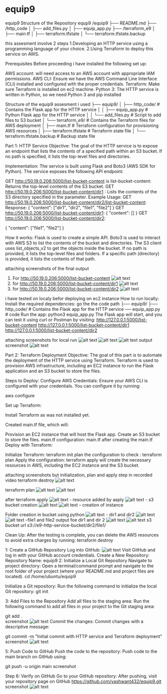 # equip9
equip9
 Structure of the Repository equp9
/equip9
  ├── README.md
  ├── /http_code
  │   ├── add_files.py
  │   ├── equip_app.py
  ├── /terraform_e9
  │   ├── main.tf
  │   ├── terraform.tfstate
  │   └── terraform.tfstate.backup
  
  
this assesment involve 2 steps 
1.Developing an HTTP service using a programming language of your choice.
2.Using Terraform to deploy this service on AWS.

Prerequisites
Before proceeding i have installed the following set up:

AWS account: will need access to an AWS account with appropriate IAM permissions.
AWS CLI: Ensure we have the AWS Command Line Interface (CLI) installed and configured with the proper credentials.
Terraform: Make sure Terraform is installed on ec2 machine.
Python 3: The HTTP service is written in Python, so we need Python 3 and pip installed

Structure of the equip9 assesment i used 
├── equip9/
│   ├── http_code/                # Contains the Flask app for the HTTP service
│   │   ├── equip_app.py          # Python Flask app for the HTTP service
│   │   └── add_files.py          # Script to add files to S3 bucket
│   └── terraform_e9/             # Contains the Terraform files for AWS deployment
│       ├── main.tf               # Terraform configuration for provisioning AWS resources
│       ├── terraform.tfstate     # Terraform state file
│       └── terraform.tfstate.backup  # Backup state file

Part 1: HTTP Service
Objective:
The goal of the HTTP service is to expose an endpoint that lists the contents of a specified path within an S3 bucket. If no path is specified, it lists the top-level files and directories.

Implementation:
The service is built using Flask and Boto3 (AWS SDK for Python). The service exposes the following API endpoint:

GET http://50.19.0.206:5000/list-bucket-content is list-bucket-content: Returns the top-level contents of the S3 bucket.
GET http://50.19.0.206:5000/list-bucket-content/dir1 : Lists the contents of the S3 directory specified in the <path> parameter.
Example Usage:
GET http://50.19.0.206:5000/list-bucket-content/dir2/list-bucket-content:
Response:
{
  "content": ["dir1", "dir2", "file1", "file2"]
}
GET http://50.19.0.206:5000/list-bucket-content/dir1:
{
  "content": []
}
GET http://50.19.0.206:5000/list-bucket-content/dir2:

{
  "content": ["file1", "file2"]
}

How it works:
Flask is used to create a simple API.
Boto3 is used to interact with AWS S3 to list the contents of the bucket and directories.
The S3 client uses list_objects_v2 to get the objects inside the bucket.
If no path is provided, it lists the top-level files and folders.
If a specific path (directory) is provided, it lists the contents of that path.

attaching screenshots of the final output
1. For http://50.19.0.206:5000/list-bucket-content
![alt text](image.png)
2. for http://50.19.0.206:5000/list-bucket-content/dir1
![alt text](image-1.png)
3. for http://50.19.0.206:5000/list-bucket-content/dir2
![alt text](image-2.png)

i have tested on localy befor deploying on ec2 instance 
How to run locally:
Install the required dependencies:
go the the code path
├── equip9/
   ├── http_code/                # Contains the Flask app for the HTTP service
     ── equip_app.py   # code 
Run the app:
python3 equip_app.py
The Flask app will start, and you can test it using curl or Postman by visiting:
http://127.0.0.1:5000/list-bucket-content
http://127.0.0.1:5000/list-bucket-content/dir1
http://127.0.0.1:5000/list-bucket-content/dir2

attaching screenshots for local run
![alt text](image-4.png)    ![alt text](image-17.png)
![alt text](image-18.png)
output screenshot
![alt text](image-3.png)

Part 2: Terraform Deployment
Objective:
The goal of this part is to automate the deployment of the HTTP service using Terraform. Terraform is used to provision AWS infrastructure, including an EC2 instance to run the Flask application and an S3 bucket to store the files.

Steps to Deploy:
Configure AWS Credentials: Ensure your AWS CLI is configured with your credentials. You can configure it by running:

aws configure

Set up Terraform:

Install Terraform as was not installed yet.

Created main.tf file, which will:

Provision an EC2 instance that will host the Flask app.
Create an S3 bucket to store the files.
main.tf configuration:
main.tf 
after creating the main.tf Deploy with Terraform:

Initialize Terraform:
terraform init
plan the configuration to check :
terraform plan
Apply the configuration:
terraform apply
 will create the necessary resources in AWS, including the EC2 instance and the S3 bucket.

 attaching screenshots but initialization, plan and apply step in recorded video
 terraform destroy
 ![alt text](image-5.png)

 terraform plan 
![alt text](image-6.png)
![alt text](image-7.png)

after terraform apply
![alt text](image-9.png)   - resource added by aaply
![alt text](image-8.png)    - s3 bucket creation
![alt text](image-10.png)  ![alt text](image-11.png)  - creation of instance 

Folder creation in bucket using python 
![alt text](image-12.png)  - dir1 and dir2
![alt text](image-13.png)   ![alt text](image-14.png)  -file1 and file2
output foe dir1 and dir 2 ![alt text](image-15.png) ![alt text](image-16.png)
s3 bucket url s3://e9-http-service-bucket/dir2/file1/

Clean Up:
After the testing is complete, you can delete the AWS resources to avoid extra charges by running:
terraform destroy  

 
1: Create a GitHub Repository
Log into GitHub:
![alt text]({A33AFECB-1D7F-49A4-963D-E847E5E5095F}.png)
Visit GitHub and log in with your GitHub account credentials.
Create a New Repository:
Repository Name: equip9
2: Initialize a Local Git Repository
Navigate to  project directory: Open a terminal/command prompt and navigate to the root folder of your project (where your README.md and project files are located). 
cd /home/ubuntu/equip9

Initialize a Git repository: Run the following command to initialize the local Git repository:
git init    

3: Add Files to the Repository
Add all files to the staging area: Run the following command to add all files in your project to the Git staging area:

git add .       
screenshot ![alt text](image-19.png)
Commit the changes: Commit changes with a descriptive message:


git commit -m "Initial commit with HTTP service and Terraform deployment"
screenshot ![alt text](image-20.png)

5: Push Code to GitHub
Push the code to the repository: Push code to the main branch on GitHub using:

git push -u origin main
screenshot 



Step 6: Verify on GitHub
Go to your GitHub repository: After pushing, visit your repository page on GitHub 
https://github.com/yashwant432/equip9.git
screenshot ![alt text]({FA2DF79E-570D-45F0-9D7D-DDE8DEE0CC84}.png)




